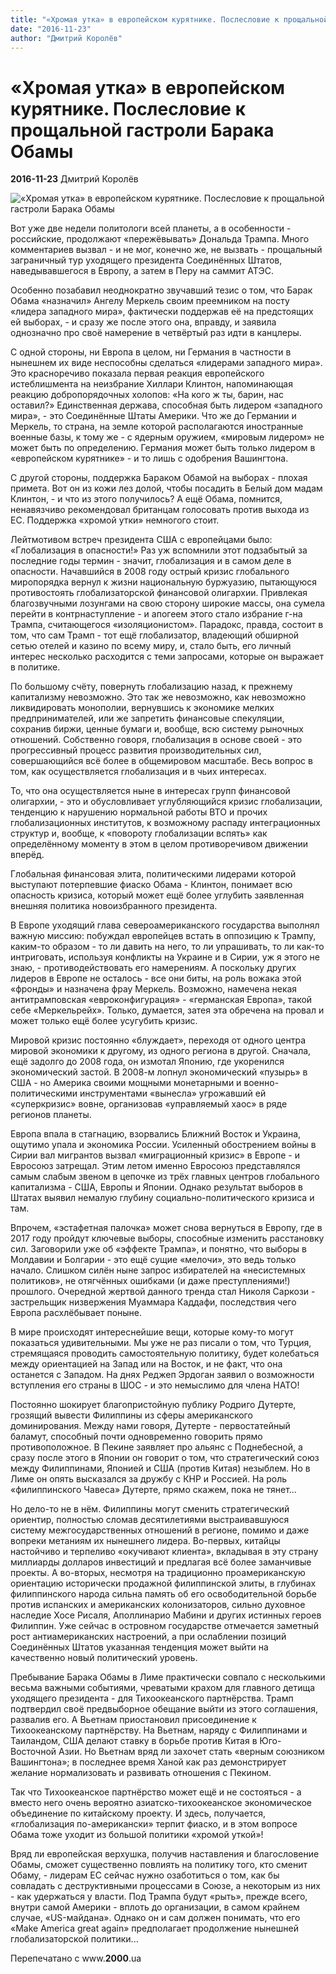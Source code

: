 ```yaml
---
title: "«Хромая утка» в европейском курятнике. Послесловие к прощальной гастроли Барака Обамы"
date: "2016-11-23"
author: "Дмитрий Королёв"
---
```


# «Хромая утка» в европейском курятнике. Послесловие к прощальной гастроли Барака Обамы

**2016-11-23** Дмитрий Королёв

![«Хромая утка» в европейском курятнике. Послесловие к прощальной гастроли Барака Обамы](http://expert.ru/data/public/512225/512231/00000000000000000000000000000000000000000000000000.jpg)

Вот уже две недели политологи всей планеты, а в особенности - российские, продолжают «пережёвывать» Дональда Трампа. Много комментариев вызвал - и не мог, конечно же, не вызвать - прощальный заграничный тур уходящего президента Соединённых Штатов, наведывавшегося в Европу, а затем в Перу на саммит АТЭС.

Особенно позабавил неоднократно звучавший тезис о том, что Барак Обама «назначил» Ангелу Меркель своим преемником на посту «лидера западного мира», фактически поддержав её на предстоящих ей выборах, - и сразу же после этого она, вправду, и заявила однозначно про своё намерение в четвёртый раз идти в канцлеры.

С одной стороны, ни Европа в целом, ни Германия в частности в нынешнем их виде неспособны сделаться «лидерами западного мира». Это красноречиво показала первая реакция европейского истеблишмента на неизбрание Хиллари Клинтон, напоминающая реакцию добропорядочных холопов: «На кого ж ты, барин, нас оставил?» Единственная держава, способная быть лидером «западного мира», - это Соединённые Штаты Америки. Что же до Германии и Меркель, то страна, на земле которой располагаются иностранные военные базы, к тому же - с ядерным оружием, «мировым лидером» не может быть по определению. Германия может быть только лидером в «европейском курятнике» - и то лишь с одобрения Вашингтона.

С другой стороны, поддержка Бараком Обамой на выборах - плохая примета. Вот он из кожи лез долой, чтобы посадить в Белый дом мадам Клинтон, - и что из этого получилось? А ещё Обама, помнится, ненавязчиво рекомендовал британцам голосовать против выхода из ЕС. Поддержка «хромой утки» немногого стоит.

Лейтмотивом встреч президента США с европейцами было: «Глобализация в опасности!» Раз уж вспомнили этот подзабытый за последние годы термин - значит, глобализация и в самом деле в опасности. Начавшийся в 2008 году острый кризис глобального миропорядка вернул к жизни национальную буржуазию, пытающуюся противостоять глобализаторской финансовой олигархии. Привлекая благозвучными лозунгами на свою сторону широкие массы, она сумела перейти в контрнаступление - и апогеем этого стало избрание г-на Трампа, считающегося «изоляционистом». Парадокс, правда, состоит в том, что сам Трамп - тот ещё глобализатор, владеющий обширной сетью отелей и казино по всему миру, и, стало быть, его личный интерес несколько расходится с теми запросами, которые он выражает в политике.

По большому счёту, повернуть глобализацию назад, к прежнему капитализму невозможно. Это так же невозможно, как невозможно ликвидировать монополии, вернувшись к экономике мелких предпринимателей, или же запретить финансовые спекуляции, сохранив биржи, ценные бумаги и, вообще, всю систему рыночных отношений. Собственно говоря, глобализация в основе своей - это прогрессивный процесс развития производительных сил, совершающийся всё более в общемировом масштабе. Весь вопрос в том, как осуществляется глобализация и в чьих интересах.

То, что она осуществляется ныне в интересах групп финансовой олигархии, - это и обусловливает углубляющийся кризис глобализации, тенденцию к нарушению нормальной работы ВТО и прочих глобализационных институтов, к возможному распаду интеграционных структур и, вообще, к «повороту глобализации вспять» как определённому моменту в этом в целом противоречивом движении вперёд.

Глобальная финансовая элита, политическими лидерами которой выступают потерпевшие фиаско Обама - Клинтон, понимает всю опасность кризиса, который может ещё более углубить заявленная внешняя политика новоизбранного президента.

В Европе уходящий глава североамериканского государства выполнял важную миссию: побуждал европейцев встать в оппозицию к Трампу, каким-то образом - то ли давить на него, то ли упрашивать, то ли как-то интриговать, используя конфликты на Украине и в Сирии, уж я этого не знаю, - противодействовать его намерениям. А поскольку других лидеров в Европе не осталось - все они биты, на роль вожака этой «фронды» и назначена фрау Меркель. Возможно, намечена некая антитрамповская «евроконфигурация» - «германская Европа», такой себе «Меркельрейх». Только, думается, затея эта обречена на провал и может только ещё более усугубить кризис.

Мировой кризис постоянно «блуждает», переходя от одного центра мировой экономики к другому, из одного региона в другой. Сначала, ещё задолго до 2008 года, он измотал Японию, где укоренился экономический застой. В 2008-м лопнул экономический «пузырь» в США - но Америка своими мощными монетарными и военно-политическими инструментами «вынесла» угрожавший ей «суперкризис» вовне, организовав «управляемый хаос» в ряде регионов планеты.

Европа впала в стагнацию, взорвались Ближний Восток и Украина, ощутимо упала и экономика России. Усиленный обострением войны в Сирии вал мигрантов вызвал «миграционный кризис» в Европе - и Евросоюз затрещал. Этим летом именно Евросоюз представлялся самым слабым звеном в цепочке из трёх главных центров глобального капитализма - США, Европы и Японии. Однако результат выборов в Штатах выявил немалую глубину социально-политического кризиса и там.

Впрочем, «эстафетная палочка» может снова вернуться в Европу, где в 2017 году пройдут ключевые выборы, способные изменить расстановку сил. Заговорили уже об «эффекте Трампа», и понятно, что выборы в Молдавии и Болгарии - это ещё сущие «мелочи», это ведь только начало. Слишком силён ныне запрос избирателей на «несистемных политиков», не отягчённых ошибками (и даже преступлениями!) прошлого. Очередной жертвой данного тренда стал Николя Саркози - застрельщик низвержения Муаммара Каддафи, последствия чего Европа расхлёбывает поныне.

В мире происходят интереснейшие вещи, которые кому-то могут показаться удивительными. Мы уже не раз писали о том, что Турция, стремящаяся проводить самостоятельную политику, будет колебаться между ориентацией на Запад или на Восток, и не факт, что она останется с Западом. На днях Реджеп Эрдоган заявил о возможности вступления его страны в ШОС - и это немыслимо для члена НАТО!

Постоянно шокирует благопристойную публику Родриго Дутерте, грозящий вывести Филиппины из сферы американского доминирования. Между нами говоря, Дутерте - первостатейный баламут, способный почти одновременно говорить прямо противоположное. В Пекине заявляет про альянс с Поднебесной, а сразу после этого в Японии он говорит о том, что стратегический союз между Филиппинами, Японией и США (против Китая) незыблем. Но в Лиме он опять высказался за дружбу с КНР и Россией. На роль «филиппинского Чавеса» Дутерте, прямо скажем, пока не тянет...

Но дело-то не в нём. Филиппины могут сменить стратегический ориентир, полностью сломав десятилетиями выстраивавшуюся систему межгосударственных отношений в регионе, помимо и даже вопреки метаниям их нынешнего лидера. Во-первых, китайцы настойчиво и терпеливо «окучивают клиента», вкладывая в эту страну миллиарды долларов инвестиций и предлагая всё более заманчивые проекты. А во-вторых, несмотря на традиционно проамериканскую ориентацию исторически продажной филиппинской элиты, в глубинах филиппинского народа сильна память об его освободительной борьбе против испанских и американских колонизаторов, сильно духовное наследие Хосе Рисаля, Аполлинарио Мабини и других истинных героев Филиппин. Уже сейчас в островном государстве отмечается заметный рост антиамериканских настроений, а при ослаблении позиций Соединённых Штатов указанная тенденция может выйти на качественно новый политический уровень.

Пребывание Барака Обамы в Лиме практически совпало с несколькими весьма важными событиями, чреватыми крахом для главного детища уходящего президента - для Тихоокеанского партнёрства. Трамп подтвердил своё предвыборное обещание выйти из этого соглашения, развалив его. А Вьетнам приостановил присоединение к Тихоокеанскому партнёрству. На Вьетнам, наряду с Филиппинами и Таиландом, США делают ставку в борьбе против Китая в Юго-Восточной Азии. Но Вьетнам вряд ли захочет стать «верным союзником Вашингтона»; в последнее время Ханой как раз демонстрирует желание нормализовать и развивать отношения с Пекином.

Так что Тихоокеанское партнёрство может ещё и не состояться - а вместо него очень вероятно азиатско-тихоокеанское экономическое объединение по китайскому проекту. И здесь, получается, «глобализация по-американски» терпит фиаско, и в этом вопросе Обама тоже уходит из большой политики «хромой уткой»!

Вряд ли европейская верхушка, получив наставления и благословение Обамы, сможет существенно повлиять на политику того, кто сменит Обаму, - лидерам ЕС сейчас нужно озаботиться о том, как бы совладать с деструктивными процессами в Союзе, а некоторым из них - как удержаться у власти. Под Трампа будут «рыть», прежде всего, внутри самой Америки - вплоть до организации, в самом крайнем случае, «US-майдана». Однако он и сам должен понимать, что его «Make America great again» предполагает продолжение нынешней глобализаторской политики...

Перепечатано с www.**2000**.ua